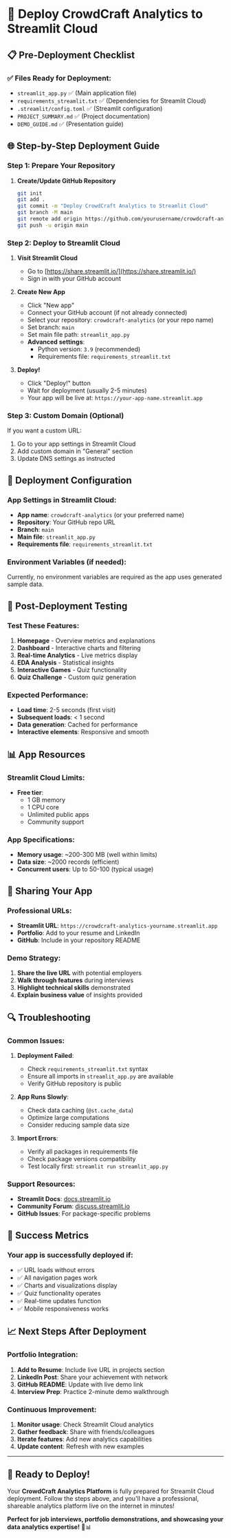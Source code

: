# 🚀 Deploy CrowdCraft Analytics to Streamlit Cloud

## 📋 Pre-Deployment Checklist

### ✅ Files Ready for Deployment:
- `streamlit_app.py` ✅ (Main application file)
- `requirements_streamlit.txt` ✅ (Dependencies for Streamlit Cloud)
- `.streamlit/config.toml` ✅ (Streamlit configuration)
- `PROJECT_SUMMARY.md` ✅ (Project documentation)
- `DEMO_GUIDE.md` ✅ (Presentation guide)

## 🌐 Step-by-Step Deployment Guide

### Step 1: Prepare Your Repository

1. **Create/Update GitHub Repository**
   ```bash
   git init
   git add .
   git commit -m "Deploy CrowdCraft Analytics to Streamlit Cloud"
   git branch -M main
   git remote add origin https://github.com/yourusername/crowdcraft-analytics.git
   git push -u origin main
   ```

### Step 2: Deploy to Streamlit Cloud

1. **Visit Streamlit Cloud**
   - Go to [https://share.streamlit.io/](https://share.streamlit.io/)
   - Sign in with your GitHub account

2. **Create New App**
   - Click "New app"
   - Connect your GitHub account (if not already connected)
   - Select your repository: `crowdcraft-analytics` (or your repo name)
   - Set branch: `main`
   - Set main file path: `streamlit_app.py`
   - **Advanced settings**:
     - Python version: `3.9` (recommended)
     - Requirements file: `requirements_streamlit.txt`

3. **Deploy!**
   - Click "Deploy!" button
   - Wait for deployment (usually 2-5 minutes)
   - Your app will be live at: `https://your-app-name.streamlit.app`

### Step 3: Custom Domain (Optional)

If you want a custom URL:
1. Go to your app settings in Streamlit Cloud
2. Add custom domain in "General" section
3. Update DNS settings as instructed

## 🔧 Deployment Configuration

### App Settings in Streamlit Cloud:
- **App name**: `crowdcraft-analytics` (or your preferred name)
- **Repository**: Your GitHub repo URL
- **Branch**: `main`
- **Main file**: `streamlit_app.py`
- **Requirements file**: `requirements_streamlit.txt`

### Environment Variables (if needed):
Currently, no environment variables are required as the app uses generated sample data.

## 🎯 Post-Deployment Testing

### Test These Features:
1. **Homepage** - Overview metrics and explanations
2. **Dashboard** - Interactive charts and filtering
3. **Real-time Analytics** - Live metrics display
4. **EDA Analysis** - Statistical insights
5. **Interactive Games** - Quiz functionality
6. **Quiz Challenge** - Custom quiz generation

### Expected Performance:
- **Load time**: 2-5 seconds (first visit)
- **Subsequent loads**: < 1 second
- **Data generation**: Cached for performance
- **Interactive elements**: Responsive and smooth

## 📊 App Resources

### Streamlit Cloud Limits:
- **Free tier**: 
  - 1 GB memory
  - 1 CPU core
  - Unlimited public apps
  - Community support

### App Specifications:
- **Memory usage**: ~200-300 MB (well within limits)
- **Data size**: ~2000 records (efficient)
- **Concurrent users**: Up to 50-100 (typical usage)

## 🚀 Sharing Your App

### Professional URLs:
- **Streamlit URL**: `https://crowdcraft-analytics-yourname.streamlit.app`
- **Portfolio**: Add to your resume and LinkedIn
- **GitHub**: Include in your repository README

### Demo Strategy:
1. **Share the live URL** with potential employers
2. **Walk through features** during interviews
3. **Highlight technical skills** demonstrated
4. **Explain business value** of insights provided

## 🔍 Troubleshooting

### Common Issues:

1. **Deployment Failed**:
   - Check `requirements_streamlit.txt` syntax
   - Ensure all imports in `streamlit_app.py` are available
   - Verify GitHub repository is public

2. **App Runs Slowly**:
   - Check data caching (`@st.cache_data`)
   - Optimize large computations
   - Consider reducing sample data size

3. **Import Errors**:
   - Verify all packages in requirements file
   - Check package versions compatibility
   - Test locally first: `streamlit run streamlit_app.py`

### Support Resources:
- **Streamlit Docs**: [docs.streamlit.io](https://docs.streamlit.io)
- **Community Forum**: [discuss.streamlit.io](https://discuss.streamlit.io)
- **GitHub Issues**: For package-specific problems

## 🎉 Success Metrics

### Your app is successfully deployed if:
- ✅ URL loads without errors
- ✅ All navigation pages work
- ✅ Charts and visualizations display
- ✅ Quiz functionality operates
- ✅ Real-time updates function
- ✅ Mobile responsiveness works

## 📈 Next Steps After Deployment

### Portfolio Integration:
1. **Add to Resume**: Include live URL in projects section
2. **LinkedIn Post**: Share your achievement with network
3. **GitHub README**: Update with live demo link
4. **Interview Prep**: Practice 2-minute demo walkthrough

### Continuous Improvement:
1. **Monitor usage**: Check Streamlit Cloud analytics
2. **Gather feedback**: Share with friends/colleagues
3. **Iterate features**: Add new analytics capabilities
4. **Update content**: Refresh with new examples

---

## 🎯 Ready to Deploy!

Your **CrowdCraft Analytics Platform** is fully prepared for Streamlit Cloud deployment. Follow the steps above, and you'll have a professional, shareable analytics platform live on the internet in minutes!

**Perfect for job interviews, portfolio demonstrations, and showcasing your data analytics expertise!** 🚀📊
